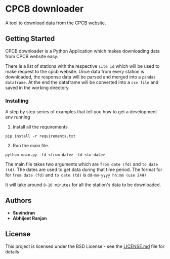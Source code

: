 # CPCB downloader
A tool to download data from the CPCB website.


## Getting Started
CPCB downloader is a Python Application which makes downloading data from CPCB website easy.

There is a list of stations with the respective `site id` which will be used to make request to the cpcb website. Once data from every station is downloaded, the response data will be parsed and merged into a `pandas dataframe`. At the end the dataframe will be converted into a `csv file` and saved in the working directory.


### Installing

A step by step series of examples that tell you how to get a development env running

1. Install all the requirements

```
pip install -r requirements.txt
```

2. Run the main file.
```
python main.py -fd <from-date> -td <to-date>
```

The main file takes two arguments which are `from date (fd)` and `to date (td)`. The dates are used to get data during that time period.
The format for for `from date (fd)` and `to date (td)` is `dd-mm-yyyy hh:mm (use 24H)` 


It will take around `8-10 minutes` for all the station's data to be downloaded.

## Authors

* **Suvindran**
* **Abhijeet Ranjan**


## License
This project is licensed under the BSD License - see the [LICENSE.md](LICENSE.md) file for details
